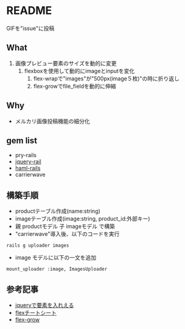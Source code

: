 # README
GIFを"issue"に投稿
## What
1. 画像プレビュー要素のサイズを動的に変更
    1. flexboxを使用して動的にimageとinputを変化
        1. flex-wrapで"images"が"500px(image５枚)"の時に折り返し
        1. flex-growでfile_fieldを動的に伸縮

## Why
* メルカリ画像投稿機能の細分化

## gem list
* pry-rails
* [jquery-rail](https://github.com/rails/jquery-rails)
* [haml-rails](https://github.com/haml/haml-rails)
* carrierwave

## 構築手順
* productテーブル作成(name:string)
* imageテーブル作成(image:string, product_id:外部キー)
* 親 productモデル 子 imageモデル で構築
* "carrierwave"導入後、以下のコードを実行

```
rails g uploader images
```
* image モデルに以下の一文を追加

```
mount_uploader :image, ImagesUploader
```

## 参考記事
* [jqueryで要素を入れえる](https://www.aiship.jp/knowhow/archives/27837)
* [flexチートシート](https://www.webcreatorbox.com/tech/css-flexbox-cheat-sheet)
* [flex-grow](https://developer.mozilla.org/ja/docs/Web/CSS/flex-grow)